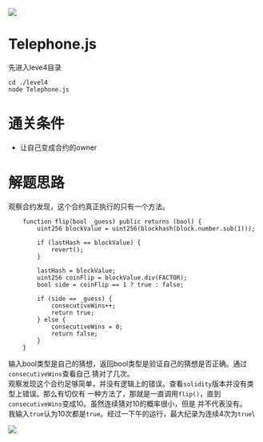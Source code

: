 ![](Level_Success.png)
# Telephone.js
先进入leve4目录
```shell
cd ./level4
node Telephone.js
```

# 通关条件
* 让自己变成合约的owner

# 解题思路

观察合约发现，这个合约真正执行的只有一个方法。
```shell
    function flip(bool _guess) public returns (bool) {
        uint256 blockValue = uint256(blockhash(block.number.sub(1)));

        if (lastHash == blockValue) {
            revert();
        }

        lastHash = blockValue;
        uint256 coinFlip = blockValue.div(FACTOR);
        bool side = coinFlip == 1 ? true : false;

        if (side == _guess) {
            consecutiveWins++;
            return true;
        } else {
            consecutiveWins = 0;
            return false;
        }
    }
```
输入bool类型是自己的猜想，返回bool类型是验证自己的猜想是否正确。通过`consecutiveWins`查看自己
猜对了几次。\
观察发现这个合约足够简单，并没有逻辑上的错误。查看`solidity`版本并没有类型上错误。那么有切仅有
一种方法了，那就是一直调用`flip()`，直到`consecutiveWins`变成10。虽然连续猜对10的概率很小，但是
并不代表没有。\
我输入`true`认为10次都是`true`。经过一下午的运行，最大纪录为连续4次为`true`\

![](SCR-20221011-p0x.png)
